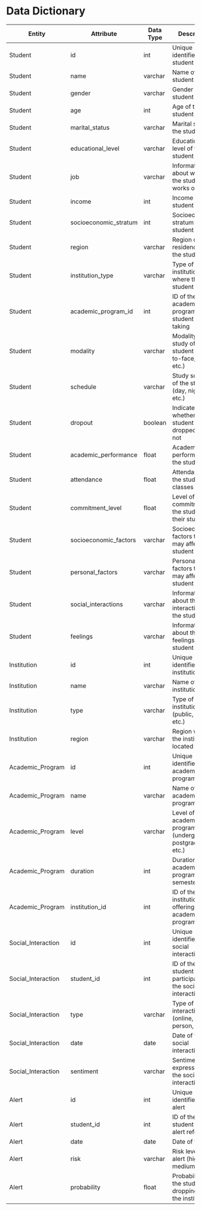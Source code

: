 # Data Dictionary

| Entity | Attribute | Data Type | Description |
|---------|----------|--------------|-------------|
| Student | id | int | Unique identifier for the student |
| Student | name | varchar | Name of the student |
| Student | gender | varchar | Gender of the student |
| Student | age | int | Age of the student |
| Student | marital_status | varchar | Marital status of the student |
| Student | educational_level | varchar | Educational level of the student |
| Student | job | varchar | Information about whether the student works or not |
| Student | income | int | Income of the student |
| Student | socioeconomic_stratum | int | Socioeconomic stratum of the student |
| Student | region | varchar | Region of residence of the student |
| Student | institution_type | varchar | Type of institution where the student studies |
| Student | academic_program_id | int | ID of the academic program the student is taking |
| Student | modality | varchar | Modality of study of the student (face-to-face, virtual, etc.) |
| Student | schedule | varchar | Study schedule of the student (day, night, etc.) |
| Student | dropout | boolean | Indicates whether the student dropped out or not |
| Student | academic_performance | float | Academic performance of the student |
| Student | attendance | float | Attendance of the student to classes |
| Student | commitment_level | float | Level of commitment of the student with their studies |
| Student | socioeconomic_factors | varchar | Socioeconomic factors that may affect the student |
| Student | personal_factors | varchar | Personal factors that may affect the student |
| Student | social_interactions | varchar | Information about the social interactions of the student |
| Student | feelings | varchar | Information about the feelings of the student |
| Institution | id | int | Unique identifier for the institution |
| Institution | name | varchar | Name of the institution |
| Institution | type | varchar | Type of institution (public, private, etc.) |
| Institution | region | varchar | Region where the institution is located |
| Academic_Program | id | int | Unique identifier for the academic program |
| Academic_Program | name | varchar | Name of the academic program |
| Academic_Program | level | varchar | Level of the academic program (undergraduate, postgraduate, etc.) |
| Academic_Program | duration | int | Duration of the academic program in semesters |
| Academic_Program | institution_id | int | ID of the institution offering the academic program |
| Social_Interaction | id | int | Unique identifier for the social interaction |
| Social_Interaction | student_id | int | ID of the student participating in the social interaction |
| Social_Interaction | type | varchar | Type of social interaction (online, in person, etc.) |
| Social_Interaction | date | date | Date of the social interaction |
| Social_Interaction | sentiment | varchar | Sentiment expressed in the social interaction |
| Alert | id | int | Unique identifier for the alert |
| Alert | student_id | int | ID of the student the alert refers to |
| Alert | date | date | Date of the alert |
| Alert | risk | varchar | Risk level of the alert (high, medium, low) |
| Alert | probability | float | Probability of the student dropping out of the institution |


